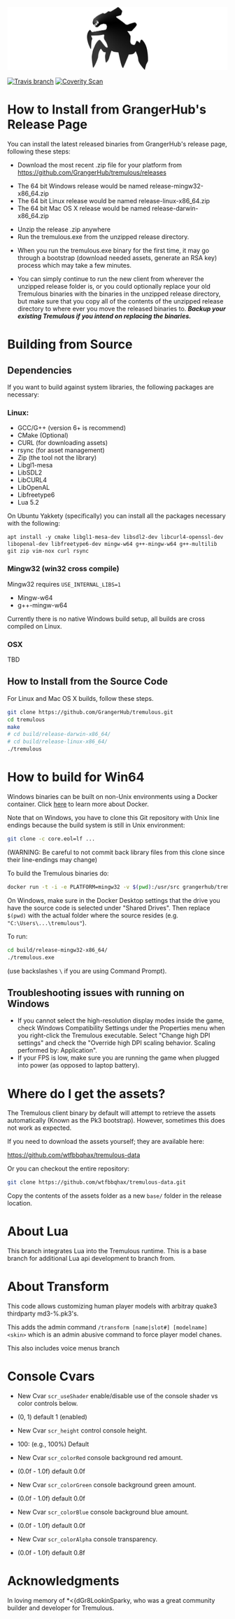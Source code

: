 ![Wtfbbqhax/Tremulous/tremulous-banner.jpg](misc/tremulous-banner.jpg)

[![Travis branch](https://travis-ci.org/GrangerHub/tremulous.svg?branch=master)](https://travis-ci.org/GrangerHub/tremulous)
[![Coverity Scan](https://img.shields.io/coverity/scan/9866.svg?maxAge=3600)](https://scan.coverity.com/projects/wtfbbqhax-tremulous)

# How to Install from GrangerHub's Release Page

You can install the latest released binaries from GrangerHub's release page,
following these steps:

* Download the most recent .zip file for your platform from https://github.com/GrangerHub/tremulous/releases
 - The 64 bit Windows release would be named release-mingw32-x86_64.zip
 - The 64 bit Linux release would be named release-linux-x86_64.zip
 - The 64 bit Mac OS X release would be named release-darwin-x86_64.zip
* Unzip the release .zip anywhere
* Run the tremulous.exe from the unzipped release directory.
 - When you run the tremulous.exe binary for the first time, it may go through a bootstrap (download needed assets, generate an RSA key) process which may take a few minutes.
* You can simply continue to run the new client from wherever the unzipped release folder is, or you could optionally replace your old Tremulous binaries with the binaries in the unzipped release directory, but make sure that you copy all of the contents of the unzipped release directory to where ever you move the released binaries to.  **_Backup your existing Tremulous if you intend on replacing the binaries._**

# Building from Source

## Dependencies

If you want to build against system libraries, the following packages are necessary:

### Linux:

* GCC/G++ (version 6+ is recommend)
* CMake (Optional)
* CURL (for downloading assets)
* rsync (for asset management)
* Zip (the tool not the library)
* Libgl1-mesa
* LibSDL2
* LibCURL4
* LibOpenAL
* Libfreetype6
* Lua 5.2

On Ubuntu Yakkety (specifically) you can install all the packages necessary with the following:

```
apt install -y cmake libgl1-mesa-dev libsdl2-dev libcurl4-openssl-dev libopenal-dev libfreetype6-dev mingw-w64 g++-mingw-w64 g++-multilib git zip vim-nox curl rsync

```

### Mingw32 (win32 cross compile)

Mingw32 requires `USE_INTERNAL_LIBS=1`

* Mingw-w64
* g++-mingw-w64

Currently there is no native Windows build setup, all builds are cross compiled on Linux.

### OSX

TBD

## How to Install from the Source Code

For Linux and Mac OS X builds, follow these steps.

```bash
git clone https://github.com/GrangerHub/tremulous.git
cd tremulous
make
# cd build/release-darwin-x86_64/
# cd build/release-linux-x86_64/
./tremulous
```

# How to build for Win64

Windows binaries can be built on non-Unix environments using a Docker container.
Click [here](https://www.docker.com/) to learn more about Docker.

Note that on Windows, you have to clone this Git repository with Unix line endings 
because the build system is still in Unix environment:

```bash
git clone -c core.eol=lf ...
```
(WARNING: Be careful to not commit back library files from this clone since their line-endings may change)

To build the Tremulous binaries do:

```bash
docker run -t -i -e PLATFORM=mingw32 -v $(pwd):/usr/src grangerhub/tremulous13:latest ./misc/docker-build.sh
```

On Windows, make sure in the Docker Desktop settings that the drive you have the source 
code is selected under "Shared Drives". Then replace `$(pwd)` with the actual folder where the 
source resides (e.g. `"C:\Users\...\tremulous"`).

To run:

```bash
cd build/release-mingw32-x86_64/
./tremulous.exe
```

(use backslashes `\` if you are using Command Prompt).

## Troubleshooting issues with running on Windows 

- If you cannot select the high-resolution display modes inside the game, check Windows 
Compatibility Settings under the Properties menu when you right-click the 
Tremulous executable. Select "Change high DPI  settings" and check the
"Override high DPI scaling behavior. Scaling performed by: Application".
- If your FPS is low, make sure you are running the game when plugged into 
power (as opposed to laptop battery).

# Where do I get the assets?

The Tremulous client binary by default will attempt to retrieve the assets automatically (Known as the Pk3 bootstrap).
However, sometimes this does not work as expected.

If you need to download the assets yourself; they are available here:

https://github.com/wtfbbqhax/tremulous-data

Or you can checkout the entire repository:

```bash
git clone https://github.com/wtfbbqhax/tremulous-data.git
```

Copy the contents of the assets folder as a new `base/` folder in the release location.

# About Lua

This branch integrates Lua into the Tremulous runtime. This is a base branch for additional Lua api development to branch from.

# About Transform

This code allows customizing human player models with arbitray quake3 thirdparty md3-%.pk3's.

This adds the admin command `/transform [name|slot#] [modelname] <skin>` which is an admin abusive command to
force player model chanes.

This also includes voice menus branch


# Console Cvars

* New Cvar `scr_useShader` enable/disable use of the console shader vs color controls below. 
 - (0, 1) default 1 (enabled)
* New Cvar `scr_height` control console height.
 - 100: (e.g., 100%) Default
* New Cvar `scr_colorRed` console background red amount.
 - (0.0f - 1.0f) default 0.0f
* New Cvar `scr_colorGreen` console background green amount.
 - (0.0f - 1.0f) default 0.0f
* New Cvar `scr_colorBlue` console background blue amount.
 - (0.0f - 1.0f) default 0.0f
* New Cvar `scr_colorAlpha` console transparency.
 - (0.0f - 1.0f) default 0.8f

# Acknowledgments

In loving memory of *<{dGr8LookinSparky, who was a great community builder and developer for Tremulous.
